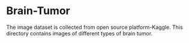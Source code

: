 # Brain-Tumor
 The image dataset is collected from open source platform-Kaggle.
 This directory contains images of different types of brain tumor.

